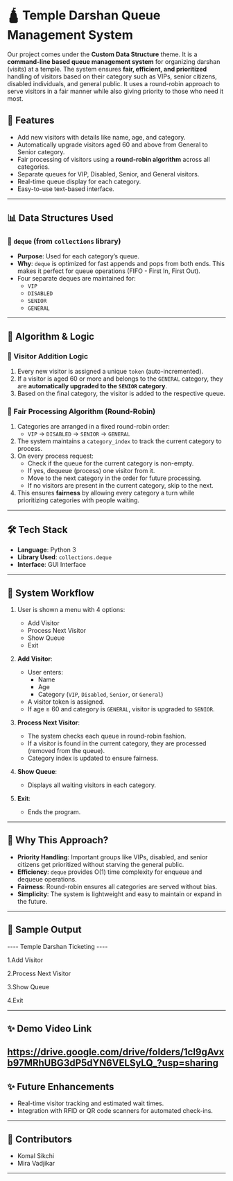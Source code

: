 # 🛕 Temple Darshan Queue Management System

Our project comes under the **Custom Data Structure** theme. It is a **command-line based queue management system** for organizing darshan (visits) at a temple. The system ensures **fair, efficient, and prioritized** handling of visitors based on their category such as VIPs, senior citizens, disabled individuals, and general public. It uses a round-robin approach to serve visitors in a fair manner while also giving priority to those who need it most.

## 🚀 Features

- Add new visitors with details like name, age, and category.
- Automatically upgrade visitors aged 60 and above from General to Senior category.
- Fair processing of visitors using a **round-robin algorithm** across all categories.
- Separate queues for VIP, Disabled, Senior, and General visitors.
- Real-time queue display for each category.
- Easy-to-use text-based interface.

---

## 📊 Data Structures Used

### 🔁 `deque` (from `collections` library)

- **Purpose**: Used for each category’s queue.
- **Why**: `deque` is optimized for fast appends and pops from both ends. This makes it perfect for queue operations (FIFO - First In, First Out).
- Four separate deques are maintained for:
  - `VIP`
  - `DISABLED`
  - `SENIOR`
  - `GENERAL`

---

## 🧠 Algorithm & Logic

### 🧾 Visitor Addition Logic

1. Every new visitor is assigned a unique `token` (auto-incremented).
2. If a visitor is aged 60 or more and belongs to the `GENERAL` category, they are **automatically upgraded to the `SENIOR` category**.
3. Based on the final category, the visitor is added to the respective queue.

### 🔄 Fair Processing Algorithm (Round-Robin)

1. Categories are arranged in a fixed round-robin order:
   - `VIP` → `DISABLED` → `SENIOR` → `GENERAL`
2. The system maintains a `category_index` to track the current category to process.
3. On every process request:
   - Check if the queue for the current category is non-empty.
   - If yes, dequeue (process) one visitor from it.
   - Move to the next category in the order for future processing.
   - If no visitors are present in the current category, skip to the next.
4. This ensures **fairness** by allowing every category a turn while prioritizing categories with people waiting.

---

## 🛠️ Tech Stack

- **Language**: Python 3
- **Library Used**: `collections.deque`
- **Interface**: GUI Interface

---
## 🔄 System Workflow

1. User is shown a menu with 4 options:
   - Add Visitor
   - Process Next Visitor
   - Show Queue
   - Exit

2. **Add Visitor**:
   - User enters:
     - Name
     - Age
     - Category (`VIP`, `Disabled`, `Senior`, or `General`)
   - A visitor token is assigned.
   - If age ≥ 60 and category is `GENERAL`, visitor is upgraded to `SENIOR`.

3. **Process Next Visitor**:
   - The system checks each queue in round-robin fashion.
   - If a visitor is found in the current category, they are processed (removed from the queue).
   - Category index is updated to ensure fairness.

4. **Show Queue**:
   - Displays all waiting visitors in each category.

5. **Exit**:
   - Ends the program.

---

## 🎯 Why This Approach?

- **Priority Handling**: Important groups like VIPs, disabled, and senior citizens get prioritized without starving the general public.
- **Efficiency**: `deque` provides O(1) time complexity for enqueue and dequeue operations.
- **Fairness**: Round-robin ensures all categories are served without bias.
- **Simplicity**: The system is lightweight and easy to maintain or expand in the future.

---

## 📸 Sample Output
---- Temple Darshan Ticketing ----

1.Add Visitor

2.Process Next Visitor

3.Show Queue

4.Exit

---
## ✨ Demo Video Link

https://drive.google.com/drive/folders/1cI9gAvxb97MRhUBG3dP5dYN6VELSyLQ_?usp=sharing
---
## ✨ Future Enhancements

- Real-time visitor tracking and estimated wait times.
- Integration with RFID or QR code scanners for automated check-ins.
---

## 👥 Contributors

- Komal Sikchi
- Mira Vadjikar
---

